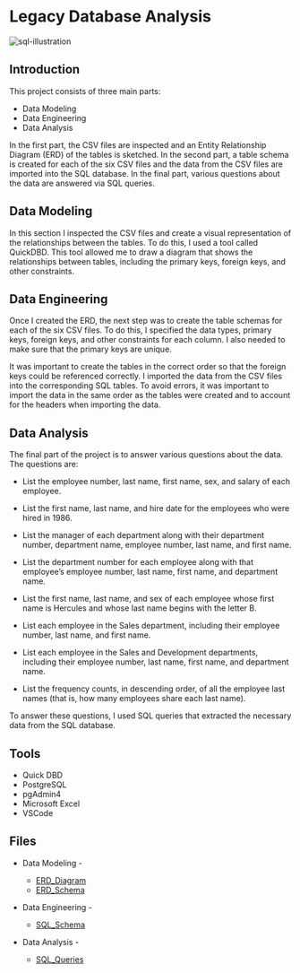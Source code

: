 # Legacy Database Analysis

![sql-illustration](https://github.com/AnushDeCosta/SQL-Legacy-Employee-Database-Analysis/assets/67308030/89d42106-3315-454d-b17b-4129416a3804)

## Introduction

This project consists of three main parts: 

* Data Modeling
* Data Engineering   
* Data Analysis

In the first part, the CSV files are inspected and an Entity Relationship Diagram (ERD) of the tables is sketched. 
In the second part, a table schema is created for each of the six CSV files and the data from the CSV files are imported into the SQL database.
In the final part, various questions about the data are answered via SQL queries.

## Data Modeling
In this section I inspected the CSV files and create a visual representation of the relationships between the tables. To do this, I used a tool called QuickDBD. This tool allowed me to draw a diagram that shows the relationships between tables, including the primary keys, foreign keys, and other constraints.

## Data Engineering
Once I created the ERD, the next step was to create the table schemas for each of the six CSV files. To do this, I specified the data types, primary keys, foreign keys, and other constraints for each column. I also needed to make sure that the primary keys are unique. 

It was important to create the tables in the correct order so that the foreign keys could be referenced correctly. I imported the data from the CSV files into the corresponding SQL tables. To avoid errors, it was important to import the data in the same order as the tables were created and to account for the headers when importing the data.

## Data Analysis
The final part of the project is to answer various questions about the data. The questions are:

* List the employee number, last name, first name, sex, and salary of each employee.

* List the first name, last name, and hire date for the employees who were hired in 1986.

* List the manager of each department along with their department number, department name, employee number, last name, and first name.

* List the department number for each employee along with that employee’s employee number, last name, first name, and department name.

* List the first name, last name, and sex of each employee whose first name is Hercules and whose last name begins with the letter B.

* List each employee in the Sales department, including their employee number, last name, and first name.

* List each employee in the Sales and Development departments, including their employee number, last name, first name, and department name.

* List the frequency counts, in descending order, of all the employee last names (that is, how many employees share each last name).

To answer these questions, I used SQL queries that extracted the necessary data from the SQL database.

## Tools
* Quick DBD
* PostgreSQL
* pgAdmin4
* Microsoft Excel
* VSCode

## Files
* Data Modeling -
    * [ERD_Diagram](./Employee_SQL/ERD_Diagram.png)
    * [ERD_Schema](./Employee_SQL/ERD_Schema.txt)

* Data Engineering - 
    * [SQL_Schema](./Employee_SQL/Schema.sql)

* Data Analysis - 
    * [SQL_Queries](./Employee_SQL/Queries.sql)


